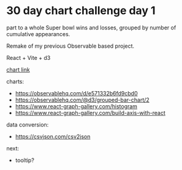 # 30 day chart challenge day 1
part to a whole
Super bowl wins and losses, grouped by number of cumulative appearances. 

Remake of my previous Observable based project.

React + Vite + d3

[chart link](https://dmalary.github.io/react_d3-chart_challenge_1/)

charts:
- https://observablehq.com/d/e571332b6fd9cbd0
- https://observablehq.com/@d3/grouped-bar-chart/2
- https://www.react-graph-gallery.com/histogram
- https://www.react-graph-gallery.com/build-axis-with-react

data conversion: 
- https://csvjson.com/csv2json

next: 
- tooltip?